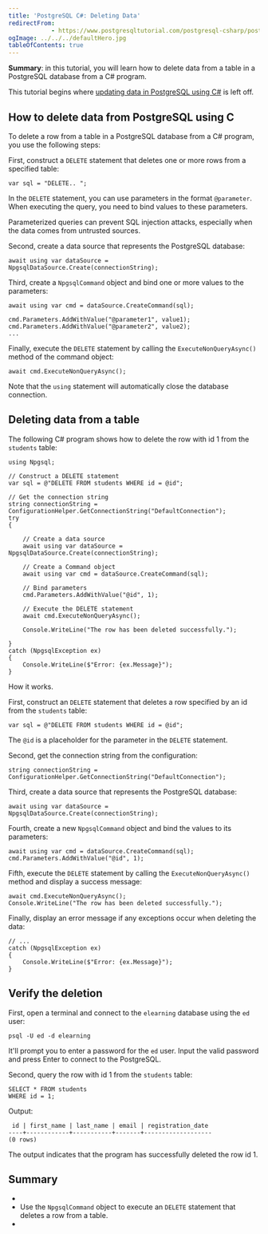 ```yaml
---
title: 'PostgreSQL C#: Deleting Data'
redirectFrom: 
            - https://www.postgresqltutorial.com/postgresql-csharp/postgresql-csharp-delete/
ogImage: ../../../defaultHero.jpg
tableOfContents: true
---
```



**Summary**: in this tutorial, you will learn how to delete data from a table in a PostgreSQL database from a C# program.





This tutorial begins where [updating data in PostgreSQL using C#](https://www.postgresqltutorial.com/postgresql-csharp/postgresql-csharp-update/) is left off.





## How to delete data from PostgreSQL using C





To delete a row from a table in a PostgreSQL database from a C# program, you use the following steps:





First, construct a `DELETE` statement that deletes one or more rows from a specified table:





```
var sql = "DELETE.. ";
```





In the `DELETE` statement, you can use parameters in the format `@parameter`. When executing the query, you need to bind values to these parameters.





Parameterized queries can prevent SQL injection attacks, especially when the data comes from untrusted sources.





Second, create a data source that represents the PostgreSQL database:





```
await using var dataSource = NpgsqlDataSource.Create(connectionString);
```





Third, create a `NpgsqlCommand` object and bind one or more values to the parameters:





```
await using var cmd = dataSource.CreateCommand(sql);

cmd.Parameters.AddWithValue("@parameter1", value1);
cmd.Parameters.AddWithValue("@parameter2", value2);
...
```





Finally, execute the `DELETE` statement by calling the `ExecuteNonQueryAsync()` method of the command object:





```
await cmd.ExecuteNonQueryAsync();
```





Note that the `using` statement will automatically close the database connection.





## Deleting data from a table





The following C# program shows how to delete the row with id 1 from the `students` table:





```
using Npgsql;

// Construct a DELETE statement
var sql = @"DELETE FROM students WHERE id = @id";

// Get the connection string
string connectionString = ConfigurationHelper.GetConnectionString("DefaultConnection");
try
{

    // Create a data source
    await using var dataSource = NpgsqlDataSource.Create(connectionString);

    // Create a Command object
    await using var cmd = dataSource.CreateCommand(sql);

    // Bind parameters
    cmd.Parameters.AddWithValue("@id", 1);

    // Execute the DELETE statement
    await cmd.ExecuteNonQueryAsync();

    Console.WriteLine("The row has been deleted successfully.");

}
catch (NpgsqlException ex)
{
    Console.WriteLine($"Error: {ex.Message}");
}
```





How it works.





First, construct an `DELETE` statement that deletes a row specified by an id from the `students` table:





```
var sql = @"DELETE FROM students WHERE id = @id";
```





The `@id` is a placeholder for the parameter in the `DELETE` statement.





Second, get the connection string from the configuration:





```
string connectionString = ConfigurationHelper.GetConnectionString("DefaultConnection");
```





Third, create a data source that represents the PostgreSQL database:





```
await using var dataSource = NpgsqlDataSource.Create(connectionString);
```





Fourth, create a new `NpgsqlCommand` object and bind the values to its parameters:





```
await using var cmd = dataSource.CreateCommand(sql);
cmd.Parameters.AddWithValue("@id", 1);
```





Fifth, execute the `DELETE` statement by calling the `ExecuteNonQueryAsync()` method and display a success message:





```
await cmd.ExecuteNonQueryAsync();
Console.WriteLine("The row has been deleted successfully.");
```





Finally, display an error message if any exceptions occur when deleting the data:





```
// ...
catch (NpgsqlException ex)
{
    Console.WriteLine($"Error: {ex.Message}");
}
```





## Verify the deletion





First, open a terminal and connect to the `elearning` database using the `ed` user:





```
psql -U ed -d elearning
```





It'll prompt you to enter a password for the `ed` user. Input the valid password and press Enter to connect to the PostgreSQL.





Second, query the row with id 1 from the `students` table:





```
SELECT * FROM students
WHERE id = 1;
```





Output:





```
 id | first_name | last_name | email | registration_date
----+------------+-----------+-------+-------------------
(0 rows)
```





The output indicates that the program has successfully deleted the row id 1.





## Summary





- 
- Use the `NpgsqlCommand` object to execute an `DELETE` statement that deletes a row from a table.
- 


